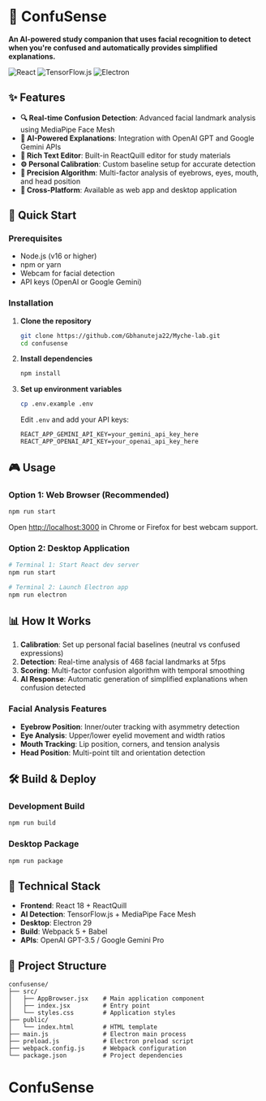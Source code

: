 # 🧠 ConfuSense

**An AI-powered study companion that uses facial recognition to detect when you're confused and automatically provides simplified explanations.**

![React](https://img.shields.io/badge/React-18.0.0-blue.svg)
![TensorFlow.js](https://img.shields.io/badge/TensorFlow.js-4.22.0-orange.svg)
![Electron](https://img.shields.io/badge/Electron-29.0.0-lightgrey.svg)

## ✨ Features

- **🔍 Real-time Confusion Detection**: Advanced facial landmark analysis using MediaPipe Face Mesh
- **🤖 AI-Powered Explanations**: Integration with OpenAI GPT and Google Gemini APIs
- **📝 Rich Text Editor**: Built-in ReactQuill editor for study materials
- **⚙️ Personal Calibration**: Custom baseline setup for accurate detection
- **🎯 Precision Algorithm**: Multi-factor analysis of eyebrows, eyes, mouth, and head position
- **📱 Cross-Platform**: Available as web app and desktop application

## 🚀 Quick Start

### Prerequisites

- Node.js (v16 or higher)
- npm or yarn
- Webcam for facial detection
- API keys (OpenAI or Google Gemini)

### Installation

1. **Clone the repository**
   ```bash
   git clone https://github.com/Gbhanuteja22/Myche-lab.git
   cd confusense
   ```

2. **Install dependencies**
   ```bash
   npm install
   ```

3. **Set up environment variables**
   ```bash
   cp .env.example .env
   ```
   Edit `.env` and add your API keys:
   ```env
   REACT_APP_GEMINI_API_KEY=your_gemini_api_key_here
   REACT_APP_OPENAI_API_KEY=your_openai_api_key_here
   ```

## 🎮 Usage

### Option 1: Web Browser (Recommended)
```bash
npm run start
```
Open [http://localhost:3000](http://localhost:3000) in Chrome or Firefox for best webcam support.

### Option 2: Desktop Application
```bash
# Terminal 1: Start React dev server
npm run start

# Terminal 2: Launch Electron app
npm run electron
```

## 📊 How It Works

1. **Calibration**: Set up personal facial baselines (neutral vs confused expressions)
2. **Detection**: Real-time analysis of 468 facial landmarks at 5fps
3. **Scoring**: Multi-factor confusion algorithm with temporal smoothing
4. **AI Response**: Automatic generation of simplified explanations when confusion detected

### Facial Analysis Features
- **Eyebrow Position**: Inner/outer tracking with asymmetry detection
- **Eye Analysis**: Upper/lower eyelid movement and width ratios
- **Mouth Tracking**: Lip position, corners, and tension analysis
- **Head Position**: Multi-point tilt and orientation detection

## 🛠️ Build & Deploy

### Development Build
```bash
npm run build
```

### Desktop Package
```bash
npm run package
```

## 🎯 Technical Stack

- **Frontend**: React 18 + ReactQuill
- **AI Detection**: TensorFlow.js + MediaPipe Face Mesh
- **Desktop**: Electron 29
- **Build**: Webpack 5 + Babel
- **APIs**: OpenAI GPT-3.5 / Google Gemini Pro

## 📁 Project Structure

```
confusense/
├── src/
│   ├── AppBrowser.jsx    # Main application component
│   ├── index.jsx         # Entry point
│   └── styles.css        # Application styles
├── public/
│   └── index.html        # HTML template
├── main.js               # Electron main process
├── preload.js            # Electron preload script
├── webpack.config.js     # Webpack configuration
└── package.json          # Project dependencies
```

# ConfuSense
